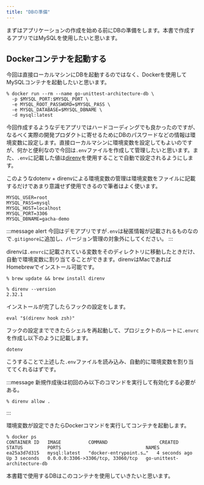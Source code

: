 ```yaml
---
title: "DBの準備"
---
```


まずはアプリケーションの作成を始める前にDBの準備をします。本書で作成するアプリではMySQLを使用したいと思います。

## Dockerコンテナを起動する

今回は直接ローカルマシンにDBを起動するのではなく、Dockerを使用してMySQLコンテナを起動したいと思います。

```
% docker run --rm --name go-unittest-architecture-db \
  -p $MYSQL_PORT:$MYSQL_PORT \
  -e MYSQL_ROOT_PASSWORD=$MYSQL_PASS \
  -e MYSQL_DATABASE=$MYSQL_DBNAME \
  -d mysql:latest
```

今回作成するようなデモアプリではハードコーディングでも良かったのですが、なるべく実際の開発プロダクトに寄せるためにDBのパスワードなどの情報は環境変数に設定します。直接ローカルマシンに環境変数を設定してもよいのですが、何かと便利なので今回は```.env```ファイルを作成して管理したいと思います。また、```.env```に記載した値は[direnv](https://github.com/direnv/direnv)を使用することで自動で設定されるようにします。

このようなdotenv + direnvによる環境変数の管理は環境変数をファイルに記載するだけであまり意識せず使用できるので筆者はよく使います。

```shell:.env
MYSQL_USER=root
MYSQL_PASS=mysql
MYSQL_HOST=localhost
MYSQL_PORT=3306
MYSQL_DBNAME=gacha-demo
```

:::message alert
今回はデモアプリですが```.env```は秘匿情報が記載されるものなので```.gitignore```に追加し、バージョン管理の対象外にしてください。
:::

direnvは```.envrc```に記載されている変数をそのディレクトリに移動したときだけ、自動で環境変数に割り当てることができます。direnvはMacであればHomebrewでインストール可能です。

```
% brew update && brew install direnv

% direnv --version
2.32.1
```

インストールが完了したらフックの設定をします。

```shell:~/.zshrc
eval "$(direnv hook zsh)"
```

フックの設定までできたらシェルを再起動して、プロジェクトのルートに```.envrc```を作成し以下のように記載します。

```:.envrc
dotenv
```

こうすることで上述した```.env```ファイルを読み込み、自動的に環境変数を割り当ててくれるはずです。

:::message
新規作成後は初回のみ以下のコマンドを実行して有効化する必要がある。
```
% direnv allow .
```
:::

環境変数が設定できたらDockerコマンドを実行してコンテナを起動します。

```
% docker ps
CONTAINER ID   IMAGE          COMMAND                   CREATED         STATUS         PORTS                               NAMES
ea25a3d7d315   mysql:latest   "docker-entrypoint.s…"   4 seconds ago   Up 3 seconds   0.0.0.0:3306->3306/tcp, 33060/tcp   go-unittest-architecture-db
```

本書籍で使用するDBはこのコンテナを使用していきたいと思います。